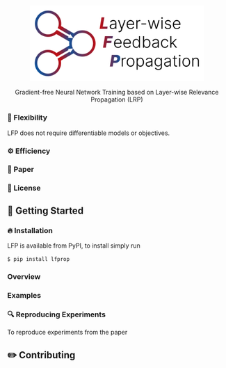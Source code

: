 <div align="center">
  <img src="docs/src/lfp_logo.png" width="400"/>
  <p>Gradient-free Neural Network Training based on Layer-wise Relevance Propagation (LRP)</p>
</div>

### :octopus: Flexibility
LFP does not require differentiable models or objectives. 

### :gear: Efficiency


### :open_book: Paper


### :scroll: License


## :rocket: Getting Started


### :fire: Installation

LFP is available from PyPI, to install simply run

```shell
$ pip install lfprop
```

### Overview


### Examples


### :mag: Reproducing Experiments

To reproduce experiments from the paper


## :pencil2: Contributing
